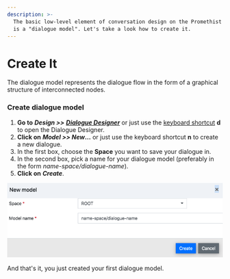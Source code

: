 ```yaml
---
description: >-
  The basic low-level element of conversation design on the Promethist platform
  is a "dialogue model". Let's take a look how to create it.
---
```


# Create It

The dialogue model represents the dialogue flow in the form of a graphical structure of interconnected nodes. 

### Create dialogue model

1. **Go to** _**Design &gt;&gt;**_ [_**Dialogue Designer**_](https://docs.promethist.ai/app/working-space/design/dialogue-designer) or just use the [keyboard shortcut](https://docs.promethist.ai/app/keyboard-shortcuts) **d** to open the Dialogue Designer.
2. **Click on** _**Model &gt;&gt; New**_**…** or just use the keyboard shortcut **n** to create a new dialogue.
3. In the first box, choose the **Space** you want to save your dialogue in.
4. In the second box, pick a name for your dialogue model \(preferably in the form _name-space/dialogue-name_\).
5. **Click on** _**Create**_.

![](../../.gitbook/assets/snimek-obrazovky-2021-02-02-v-10.40.39.png)

And that's it, you just created your first dialogue model. 

